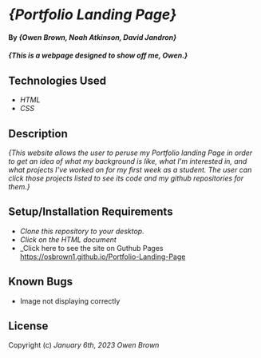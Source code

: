 # _{Portfolio Landing Page}_

#### By _**{Owen Brown, Noah Atkinson, David Jandron}**_

#### _{This is a webpage designed to show off me, Owen.}_

## Technologies Used

* _HTML_
* _CSS_

## Description

_{This website allows the user to peruse my Portfolio landing Page in order to get an idea of what my background is like, what I'm interested in, and what projects I've worked on for my first week as a student. The user can click those projects listed to see its code and my github repositories for them.}_

## Setup/Installation Requirements

* _Clone this repository to your desktop._
* _Click on the HTML document_
* _Click here to see the site on Guthub Pages https://osbrown1.github.io/Portfolio-Landing-Page 


## Known Bugs

* Image not displaying correctly

## License

Copyright (c) _January 6th, 2023_ _Owen Brown_